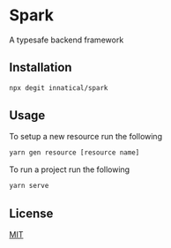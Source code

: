 # Spark

A typesafe backend framework

## Installation

```sh
npx degit innatical/spark
```

## Usage

To setup a new resource run the following

```sh
yarn gen resource [resource name]
```

To run a project run the following

```sh
yarn serve
```

## License

[MIT](https://github.com/innatical/spark/blob/master/LICENSE)
